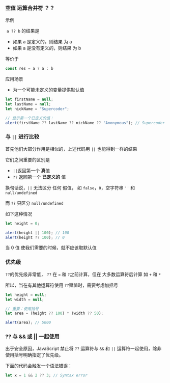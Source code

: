 ### 空值 运算合并符 ？？

示例

​	`a ?? b` 的结果是

- 如果 a 是定义的，则结果 为 a
- 如果 a 是没有定义的，则结果 为 b

等价于

```js
const res = a ? a : b
```

应用场景

- 为一个可能未定义的变量提供默认值

```js
let firstName = null;
let lastName = null;
let nickName = "Supercoder";

// 显示第一个已定义的值：
alert(firstName ?? lastName ?? nickName ?? "Anonymous"); // Supercoder
```

### 与 `||` 进行比较

首先他们大部分作用是相似的，上述代码用 `||` 也能得到一样的结果

它们之间重要的区别是

- `||`返回第一个 **真**值
- `??` 返回第一个 **已定义的** 值

换句话说，`||` 无法区分 任何 假值， 如 `false`，`0`，空字符串 `''` 和 `null/undefined`

而 `??` 只区分 `null/undefined`

如下这种情况

```js
let height = 0;

alert(height || 100); // 100
alert(height ?? 100); // 0
```

当 0 值 使我们需要的时候，就不应该取默认值

### 优先级

`??`的优先级非常低， `??` 在 `=` 和 `?`之前计算，但在 大多数运算符后计算 如 `+` 和 `*`

所以，当在有其他运算符使用 `??`赋值时，需要考虑加括号

```js
let height = null;
let width = null;

// 重要：使用括号
let area = (height ?? 100) * (width ?? 50);

alert(area); // 5000
```

### ?? 与 && 或 || 一起使用

出于安全原因，JavaScript 禁止将 `??` 运算符与 `&&` 和 `||` 运算符一起使用，除非使用括号明确指定了优先级。

下面的代码会触发一个语法错误：

```js
let x = 1 && 2 ?? 3; // Syntax error
```

